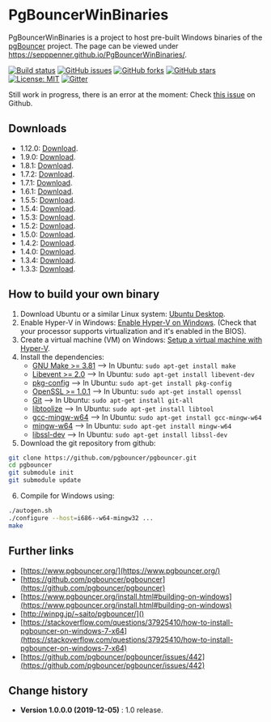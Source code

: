 PgBouncerWinBinaries
====================================

PgBouncerWinBinaries is a project to host pre-built Windows binaries of the [pgBouncer](https://www.pgbouncer.org/) project. The page can be viewed under https://sepppenner.github.io/PgBouncerWinBinaries/.

[![Build status](https://ci.appveyor.com/api/projects/status/502wxfe78xcfihm9?svg=true)](https://ci.appveyor.com/project/SeppPenner/pgbouncerwinbinaries)
[![GitHub issues](https://img.shields.io/github/issues/SeppPenner/PgBouncerWinBinaries.svg)](https://github.com/SeppPenner/PgBouncerWinBinaries/issues)
[![GitHub forks](https://img.shields.io/github/forks/SeppPenner/PgBouncerWinBinaries.svg)](https://github.com/SeppPenner/PgBouncerWinBinaries/network)
[![GitHub stars](https://img.shields.io/github/stars/SeppPenner/PgBouncerWinBinaries.svg)](https://github.com/SeppPenner/PgBouncerWinBinaries/stargazers)
[![License: MIT](https://img.shields.io/badge/License-MIT-blue.svg)](https://raw.githubusercontent.com/SeppPenner/PgBouncerWinBinaries/master/License.txt)
[![Gitter](https://badges.gitter.im/PgBouncerWinBinaries/community.svg)](https://gitter.im/PgBouncerWinBinaries/community?utm_source=badge&utm_medium=badge&utm_campaign=pr-badge)

Still work in progress, there is an error at the moment: Check [this issue](https://github.com/pgbouncer/pgbouncer/issues/442) on Github.

## Downloads
* 1.12.0: [Download](/Downloads_Saito/pgbouncer-1.12.0-win32.zip).
* 1.9.0: [Download](/Downloads_Saito/pgbouncer-1.9.0-win32.zip).
* 1.8.1: [Download](/Downloads_Saito/pgbouncer-1.8.1-win32.zip).
* 1.7.2: [Download](/Downloads_Saito/pgbouncer-1.7.2-win32.zip).
* 1.7.1: [Download](/Downloads_Saito/pgbouncer-1.7.1-win32.zip).
* 1.6.1: [Download](/Downloads_Saito/pgbouncer-1.6.1-win32.zip).
* 1.5.5: [Download](/Downloads_Saito/pgbouncer-1.5.5-win32.zip).
* 1.5.4: [Download](/Downloads_Saito/pgbouncer-1.5.4-win32.zip).
* 1.5.3: [Download](/Downloads_Saito/pgbouncer-1.5.3-win32.zip).
* 1.5.2: [Download](/Downloads_Saito/pgbouncer-1.5.2-win32.zip).
* 1.5.0: [Download](/Downloads_Saito/pgbouncer-1.5-win32.zip).
* 1.4.2: [Download](/Downloads_Saito/pgbouncer-1.4.2-win32.zip).
* 1.4.0: [Download](/Downloads_Saito/pgbouncer-1.4-win32.zip).
* 1.3.4: [Download](/Downloads_Saito/pgbouncer-1.3.4-win32.zip).
* 1.3.3: [Download](/Downloads_Saito/pgbouncer-1.3.3-win32.zip).

## How to build your own binary
1. Download Ubuntu or a similar Linux system: [Ubuntu Desktop](https://ubuntu.com/download/desktop).
2. Enable Hyper-V in Windows: [Enable Hyper-V on Windows](https://docs.microsoft.com/en-US/virtualization/hyper-v-on-windows/quick-start/enable-hyper-v). (Check that your processor supports virtualization and it's enabled in the BIOS).
3. Create a virtual machine (VM) on Windows: [Setup a virtual machine with Hyper-V](https://docs.microsoft.com/en-US/virtualization/hyper-v-on-windows/quick-start/quick-create-virtual-machine).
4. Install the dependencies:
	* [GNU Make >= 3.81](https://www.gnu.org/software/make/) --> In Ubuntu: `sudo apt-get install make`
	* [Libevent >= 2.0](http://libevent.org/) --> In Ubuntu: `sudo apt-get install libevent-dev`
	* [pkg-config](https://www.freedesktop.org/wiki/Software/pkg-config/) --> In Ubuntu: `sudo apt-get install pkg-config`
	* [OpenSSL >= 1.0.1](https://www.openssl.org/) --> In Ubuntu: `sudo apt-get install openssl`
	* [Git](https://git-scm.com/book/en/v2/Getting-Started-Installing-Git) --> In Ubuntu: `sudo apt-get install git-all`
	* [libtoolize](https://manpages.debian.org/stretch/libtool/libtoolize.1.en.html) --> In Ubuntu: `sudo apt-get install libtool`
	* [gcc-mingw-w64](http://mingw-w64.org/doku.php) --> In Ubuntu: `sudo apt-get install gcc-mingw-w64`
	* [mingw-w64](http://mingw-w64.org/doku.php) --> In Ubuntu: `sudo apt-get install mingw-w64`
	* [libssl-dev](https://packages.debian.org/de/jessie/libssl-dev) --> In Ubuntu: `sudo apt-get install libssl-dev`
5. Download the git repository from github: 
```bash
git clone https://github.com/pgbouncer/pgbouncer.git
cd pgbouncer
git submodule init
git submodule update
```

6. Compile for Windows using:
```bash
./autogen.sh
./configure --host=i686--w64-mingw32 ...
make
```

## Further links
* [https://www.pgbouncer.org/](https://www.pgbouncer.org/)
* [https://github.com/pgbouncer/pgbouncer](https://github.com/pgbouncer/pgbouncer)
* [https://www.pgbouncer.org/install.html#building-on-windows](https://www.pgbouncer.org/install.html#building-on-windows)
* [http://winpg.jp/~saito/pgbouncer/]()
* [https://stackoverflow.com/questions/37925410/how-to-install-pgbouncer-on-windows-7-x64](https://stackoverflow.com/questions/37925410/how-to-install-pgbouncer-on-windows-7-x64)
* [https://github.com/pgbouncer/pgbouncer/issues/442](https://github.com/pgbouncer/pgbouncer/issues/442)

Change history
--------------

* **Version 1.0.0.0 (2019-12-05)** : 1.0 release.
